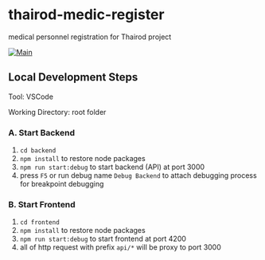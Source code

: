 # thairod-medic-register

medical personnel registration for Thairod project

[![Main](https://github.com/feiwaz/thairod-medic-register/actions/workflows/main.yaml/badge.svg?branch=main)](https://github.com/feiwaz/thairod-medic-register/actions/workflows/main.yaml)

## Local Development Steps

Tool: VSCode

Working Directory: root folder

### A. Start Backend

1. `cd backend`
2. `npm install` to restore node packages
3. `npm run start:debug` to start backend (API) at port 3000
4. press `F5` or run debug name `Debug Backend` to attach debugging process for breakpoint debugging

### B. Start Frontend

1. `cd frontend`
2. `npm install` to restore node packages
3. `npm run start:debug` to start frontend at port 4200
4. all of http request with prefix `api/*` will be proxy to port 3000

